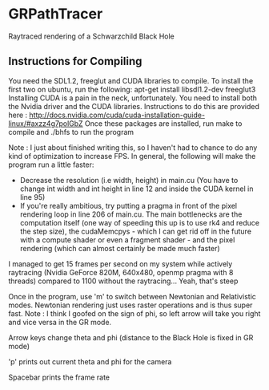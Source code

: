 # GRPathTracer
Raytraced rendering of a Schwarzchild Black Hole

## Instructions for Compiling
You need the SDL1.2, freeglut and CUDA libraries to compile. To install the first two on ubuntu, run the following:
apt-get install libsdl1.2-dev freeglut3
Installing CUDA is a pain in the neck, unfortunately. You need to install both the Nvidia driver and the CUDA libraries. Instructions to do this are provided here : http://docs.nvidia.com/cuda/cuda-installation-guide-linux/#axzz4g7polGbZ
Once these packages are installed, run make to compile and ./bhfs to run the program

Note : I just about finished writing this, so I haven't had to chance to do any kind of optimization to increase FPS. In general, the following will make the program run a little faster: 
- Decrease the resolution (i.e width, height) in main.cu (You have to change int width and int height in line 12 and inside the CUDA kernel in line 95)
- If you're really ambitious, try putting a pragma in front of the pixel rendering loop in line 206 of main.cu.
The main bottlenecks are the computation itself (one way of speeding this up is to use rk4 and reduce the step size), the cudaMemcpys - which I can get rid off in the future with a compute shader or even a fragment shader - and the pixel rendering (which can almost certainly be made much faster)

I managed to get 15 frames per second on my system while actively raytracing (Nvidia GeForce 820M, 640x480, openmp pragma with 8 threads) compared to 1100 without the raytracing... Yeah, that's steep

Once in the program, use 'm' to switch between Newtonian and Relativistic modes. Newtonian rendering just uses raster operations and is thus super fast.
Note : I think I goofed on the sign of phi, so left arrow will take you right and vice versa in the GR mode.

Arrow keys change theta and phi (distance to the Black Hole is fixed in GR mode)

'p' prints out current theta and phi for the camera

Spacebar prints the frame rate
